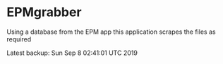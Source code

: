 # EPMgrabber
Using a database from the EPM app this application scrapes the files as required


Latest backup: Sun Sep 8 02:41:01 UTC 2019
